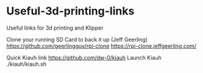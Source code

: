 # Useful-3d-printing-links
Useful links for 3d printing and Klipper

Clone your running SD Card to back it up (Jeff Geerling)
https://github.com/geerlingguy/rpi-clone
https://rpi-clone.jeffgeerling.com/

Quick Kiauh link 
https://github.com/dw-0/kiauh
Launch Kiauh
./kiauh/kiauh.sh


